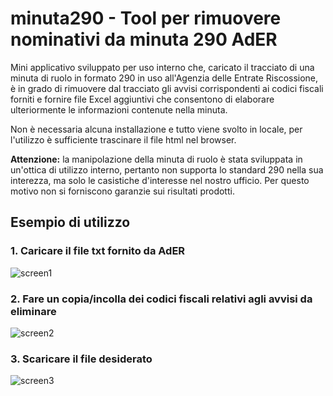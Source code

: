 # minuta290 - Tool per rimuovere nominativi da minuta 290 AdER

Mini applicativo sviluppato per uso interno che, caricato il tracciato di una minuta di ruolo in formato 290 in uso all'Agenzia delle Entrate Riscossione, è in grado di rimuovere dal tracciato gli avvisi corrispondenti ai codici fiscali forniti e fornire file Excel aggiuntivi che consentono di elaborare ulteriormente le informazioni contenute nella minuta.

Non è necessaria alcuna installazione e tutto viene svolto in locale, per l'utilizzo è sufficiente trascinare il file html nel browser.

**Attenzione:** la manipolazione della minuta di ruolo è stata sviluppata in un'ottica di utilizzo interno, pertanto non supporta lo standard 290 nella sua interezza, ma solo le casistiche d'interesse nel nostro ufficio. Per questo motivo non si forniscono garanzie sui risultati prodotti.

## Esempio di utilizzo

### 1. Caricare il file txt fornito da AdER
![screen1](https://github.com/marchimatteo/minuta290/assets/8105198/c9935d86-f849-4a20-a63b-043c5a4c14c1)

### 2. Fare un copia/incolla dei codici fiscali relativi agli avvisi da eliminare
![screen2](https://github.com/marchimatteo/minuta290/assets/8105198/431d91a2-8f5e-47ef-8625-8cc1e35e829f)

### 3. Scaricare il file desiderato
![screen3](https://github.com/marchimatteo/minuta290/assets/8105198/3d542174-a3ec-4e48-a31c-f59f3bbc6f03)

